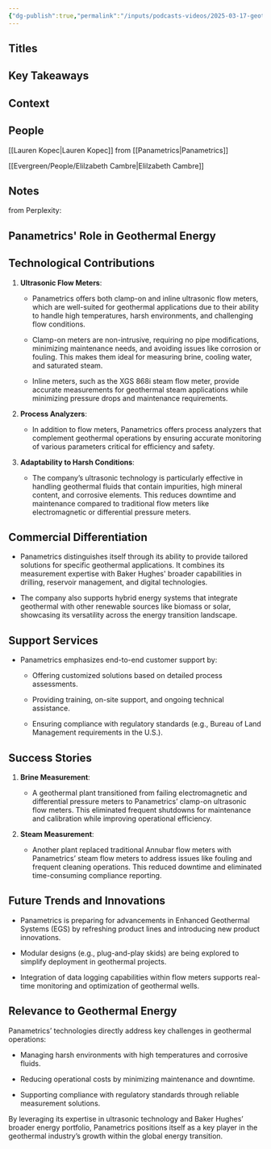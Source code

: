 ```yaml
---
{"dg-publish":true,"permalink":"/inputs/podcasts-videos/2025-03-17-geothermal-insights-innovations-and-challenges-with-panametrics-a-baker-hughes-company-geothermal-unleashed/","tags":["podcast_notes"]}
---
```


## Titles


## Key Takeaways


## Context



## People
[[Lauren Kopec\|Lauren Kopec]] from [[Panametrics\|Panametrics]]

[[Evergreen/People/Elilzabeth Cambre\|Elilzabeth Cambre]]

## Notes
from Perplexity:

## **Panametrics' Role in Geothermal Energy**

## **Technological Contributions**

1. **Ultrasonic Flow Meters**:
    
    - Panametrics offers both clamp-on and inline ultrasonic flow meters, which are well-suited for geothermal applications due to their ability to handle high temperatures, harsh environments, and challenging flow conditions.
        
    - Clamp-on meters are non-intrusive, requiring no pipe modifications, minimizing maintenance needs, and avoiding issues like corrosion or fouling. This makes them ideal for measuring brine, cooling water, and saturated steam.
        
    - Inline meters, such as the XGS 868i steam flow meter, provide accurate measurements for geothermal steam applications while minimizing pressure drops and maintenance requirements.
        
2. **Process Analyzers**:
    
    - In addition to flow meters, Panametrics offers process analyzers that complement geothermal operations by ensuring accurate monitoring of various parameters critical for efficiency and safety.
        
3. **Adaptability to Harsh Conditions**:
    
    - The company’s ultrasonic technology is particularly effective in handling geothermal fluids that contain impurities, high mineral content, and corrosive elements. This reduces downtime and maintenance compared to traditional flow meters like electromagnetic or differential pressure meters.
        

## **Commercial Differentiation**

- Panametrics distinguishes itself through its ability to provide tailored solutions for specific geothermal applications. It combines its measurement expertise with Baker Hughes' broader capabilities in drilling, reservoir management, and digital technologies.
    
- The company also supports hybrid energy systems that integrate geothermal with other renewable sources like biomass or solar, showcasing its versatility across the energy transition landscape.
    

## **Support Services**

- Panametrics emphasizes end-to-end customer support by:
    
    - Offering customized solutions based on detailed process assessments.
        
    - Providing training, on-site support, and ongoing technical assistance.
        
    - Ensuring compliance with regulatory standards (e.g., Bureau of Land Management requirements in the U.S.).
        

## **Success Stories**

1. **Brine Measurement**:
    
    - A geothermal plant transitioned from failing electromagnetic and differential pressure meters to Panametrics’ clamp-on ultrasonic flow meters. This eliminated frequent shutdowns for maintenance and calibration while improving operational efficiency.
        
2. **Steam Measurement**:
    
    - Another plant replaced traditional Annubar flow meters with Panametrics’ steam flow meters to address issues like fouling and frequent cleaning operations. This reduced downtime and eliminated time-consuming compliance reporting.
        

## **Future Trends and Innovations**

- Panametrics is preparing for advancements in Enhanced Geothermal Systems (EGS) by refreshing product lines and introducing new product innovations.
    
- Modular designs (e.g., plug-and-play skids) are being explored to simplify deployment in geothermal projects.
    
- Integration of data logging capabilities within flow meters supports real-time monitoring and optimization of geothermal wells.
    

## **Relevance to Geothermal Energy**

Panametrics’ technologies directly address key challenges in geothermal operations:

- Managing harsh environments with high temperatures and corrosive fluids.
    
- Reducing operational costs by minimizing maintenance and downtime.
    
- Supporting compliance with regulatory standards through reliable measurement solutions.
    

By leveraging its expertise in ultrasonic technology and Baker Hughes’ broader energy portfolio, Panametrics positions itself as a key player in the geothermal industry’s growth within the global energy transition.